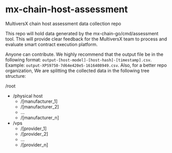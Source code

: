 # mx-chain-host-assessment
MultiversX chain host assessment data collection repo

This repo will hold data generated by the mx-chain-go/cmd/assessment tool. This will provide clear feedback for the MultiversX team to process and evaluate smart contract execution platform.

Anyone can contribute. We highly recommend that the output file be in the following format: `output-[host-model]-[host-hash]-[timestamp].csv`. Example: `output-XPS9750-7d64e420e5-1616408949.csv`. 
Also, for a better repo organization, We are splitting the collected data in the following tree structure:
<div>
<label>/root</label>
<ul>
  <li>
    <label>/physical host</label>
    <ul>
      <li>/[manufacturer_1]</li>
      <li>/[manufacturer_2]</li>
      <li>...</li>
      <li>/[manufacturer_n]</li>
    </ul>
  </li>
  
  <li>
    <label>/vps</label>
    <ul>
      <li>/[provider_1]</li>
      <li>/[provider_2]</li>
      <li>...</li>
      <li>/[provider_n]</li>
    </ul>
  </li>
</ul>  
</div>
